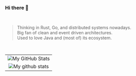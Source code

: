 ### Hi there 👋

<br/>

> Thinking in Rust, Go, and distributed systems nowadays.<br/>
> Big fan of clean and event driven architectures.<br/>
> Used to love Java and (most of) its ecosystem.

<br/>

|                                                                                                                                                                                      |
| :----------------------------------------------------------------------------------------------------------------------------------------------------------------------------------: |
|    <img align="center" src="https://github-readme-streak-stats.herokuapp.com/?user=dxps&theme=vue-dark&hide_border=true&date_format=M%20j%5B%2C%20Y%5D" alt="My GitHub Stats" />     |
| <img align="center" src="https://github-readme-stats.vercel.app/api?username=dxps&show_icons=true&include_all_commits=true&theme=vue-dark&hide_border=true" alt="My github stats" /> |

<!--
**dxps/dxps** is a ✨ _special_ ✨ repository because its `README.md` (this file) appears on your GitHub profile.

Here are some ideas to get you started:

- 🔭 I’m currently working on ...
- 🌱 I’m currently learning ...
- 👯 I’m looking to collaborate on ...
- 🤔 I’m looking for help with ...
- 💬 Ask me about ...
- 📫 How to reach me: ...
- 😄 Pronouns: ...
- ⚡ Fun fact: ...
-->
